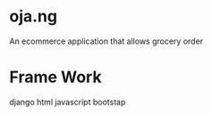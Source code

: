 # oja.ng
An ecommerce application that allows grocery order

# Frame Work
django
html
javascript
bootstap
